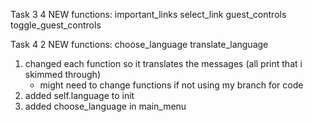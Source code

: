 Task 3 
4 NEW functions:
    important_links
    select_link
    guest_controls
    toggle_guest_controls



Task 4
2 NEW functions:
    choose_language
    translate_language


1. changed each function so it translates the messages (all print that i skimmed through)
    - might need to change functions if not using my branch for code
2. added self.language to init
3. added choose_language in main_menu